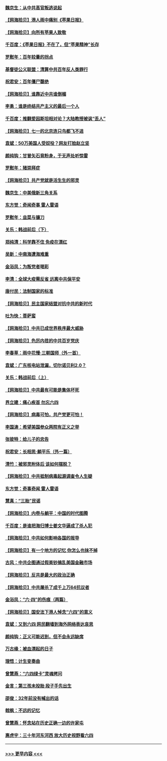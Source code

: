 #### [魏京生：从中共高官叛逃说起](../pages/nsc993/n13048997.md?t=06271101) 
#### [【网海拾贝】港人雨中痛别《苹果日报》](../pages/nsc993/n13048941.md?t=06271101) 
#### [【网海拾贝】向所有苹果人致敬](../pages/nsc993/n13046795.md?t=06271101) 
#### [千百度：《苹果日报》不在了，但“苹果精神”长存](../pages/nsc993/n13046703.md?t=06271101) 
#### [罗慰年：百年较量的拐点](../pages/nsc993/n13046542.md?t=06271101) 
#### [基督徒公义联盟：清算中共百年反人类罪行](../pages/nsc993/n13046499.md?t=06271101) 
#### [祝君安：百年僵尸罄绝](../pages/nsc993/n13045595.md?t=06271101) 
#### [【网海拾贝】谁靠近中共谁倒楣](../pages/nsc993/n13044667.md?t=06271101) 
#### [李勇：谁是终结共产主义的最后一个人](../pages/nsc993/n13044397.md?t=06271101) 
#### [千百度：推翻爱因斯坦相对论？大陆教授被讽“丢人”](../pages/nsc993/n13043908.md?t=06271101) 
#### [【网海拾贝】七一的北京连只鸟都飞不进](../pages/nsc993/n13041377.md?t=06271101) 
#### [袁斌：50万美国人受奴役？网友打脸赵立坚](../pages/nsc993/n13041330.md?t=06271101) 
#### [颜纯钩：甘冒矢石竟粉身，于无声处听惊雷](../pages/nsc993/n13041140.md?t=06271101) 
#### [罗慰年：猪崇拜症](../pages/nsc993/n13041071.md?t=06271101) 
#### [【网海拾贝】共产党就是活生生的邪灵](../pages/nsc993/n13036627.md?t=06271101) 
#### [魏京生：中美俄新三角关系](../pages/nsc993/n13035986.md?t=06271101) 
#### [东方觉：奇闻奇事 雷人雷语](../pages/nsc993/n13035878.md?t=06271101) 
#### [罗慰年：韭菜与镰刀](../pages/nsc993/n13034374.md?t=06271101) 
#### [关乐：韩战前后（下）](../pages/nsc993/n13034113.md?t=06271101) 
#### [郑纯清：科学靠不住 免疫在漂红](../pages/nsc993/n13034093.md?t=06271101) 
#### [吴新：中南海遭海难重](../pages/nsc993/n13034084.md?t=06271101) 
#### [金浴凤：为叛党者喝彩](../pages/nsc993/n13034058.md?t=06271101) 
#### [李清：全球大疫需反省 远离中共保平安](../pages/nsc993/n13033784.md?t=06271101) 
#### [唐付民：法制国家的标准](../pages/nsc993/n13032944.md?t=06271101) 
#### [【网海拾贝】民主国家结盟对抗中共的新时代](../pages/nsc993/n13031717.md?t=06271101) 
#### [吐为快：菩萨蛮](../pages/nsc993/n13030033.md?t=06271101) 
#### [【网海拾贝】中共已成世界秩序最大威胁](../pages/nsc993/n13028138.md?t=06271101) 
#### [【网海拾贝】色厉内荏的中共百岁党庆](../pages/nsc993/n13025582.md?t=06271101) 
#### [李春草：雨中花慢‧三朝国师（外一首）](../pages/nsc993/n13025567.md?t=06271101) 
#### [袁斌：广东核电站泄漏，切尔诺贝利2.0？](../pages/nsc993/n13025475.md?t=06271101) 
#### [关乐：韩战前后（上）](../pages/nsc993/n13025387.md?t=06271101) 
#### [【网海拾贝】中共最有可能是集体坏死](../pages/nsc993/n13023101.md?t=06271101) 
#### [界立建：痛心疾首 勿忘六四](../pages/nsc993/n13022339.md?t=06271101) 
#### [【网海拾贝】病毒可怕，共产党更可怕！](../pages/nsc993/n13020728.md?t=06271101) 
#### [李国涛：希望美国参众两院有正义之举](../pages/nsc993/n13020674.md?t=06271101) 
#### [张彼特：给儿子的忠告](../pages/nsc993/n13018934.md?t=06271101) 
#### [祝君安：长相思‧躺平乐（外一篇）](../pages/nsc993/n13018923.md?t=06271101) 
#### [清竹：被邪灵附体后 该如何摆脱？](../pages/nsc993/n13018877.md?t=06271101) 
#### [【网海拾贝】中共抵制病毒起源调查令人生疑](../pages/nsc993/n13017785.md?t=06271101) 
#### [东方觉：奇事奇闻 雷人雷语](../pages/nsc993/n13017577.md?t=06271101) 
#### [慧真：“三胎”民谣](../pages/nsc993/n13017394.md?t=06271101) 
#### [【网海拾贝】内卷与躺平：中国的时代图腾](../pages/nsc993/n13016128.md?t=06271101) 
#### [千百度：是谁把海归博士姜文华逼成了杀人犯](../pages/nsc993/n13015218.md?t=06271101) 
#### [【网海拾贝】中共如何影响各国的报导](../pages/nsc993/n13012599.md?t=06271101) 
#### [【网海拾贝】有一个地方的记忆 你怎么也抹不掉](../pages/nsc993/n13009802.md?t=06271101) 
#### [古风：中共企图通过假美钞搞乱美国金融市场](../pages/nsc993/n13009626.md?t=06271101) 
#### [【网海拾贝】反共是最大的政治正确](../pages/nsc993/n13007051.md?t=06271101) 
#### [【网海拾贝】中共屠杀了成千上万64抗议者](../pages/nsc993/n13002713.md?t=06271101) 
#### [金浴凤：“六·四”的伤痕（两篇）](../pages/nsc993/n13001719.md?t=06271101) 
#### [【网海拾贝】国安法下港人悼念“六四”的意义](../pages/nsc993/n13001039.md?t=06271101) 
#### [袁斌：又到六四 网民翻墙到海外网络表达哀思](../pages/nsc993/n13000995.md?t=06271101) 
#### [颜纯钩：正义可能迟到，但不会永远缺席](../pages/nsc993/n13000920.md?t=06271101) 
#### [万古缘：被血漂起的日子](../pages/nsc993/n13000914.md?t=06271101) 
#### [理悟：计生变奏曲](../pages/nsc993/n13000414.md?t=06271101) 
#### [曾慧燕：“六四绿卡”灵魂拷问](../pages/nsc993/n13000277.md?t=06271101) 
#### [金言：第三孩未投胎 段子手先出生](../pages/nsc993/n13000215.md?t=06271101) 
#### [邵俊：32年前没有喊出的话](../pages/nsc993/n13000181.md?t=06271101) 
#### [戟枫：不远的记忆](../pages/nsc993/n13000121.md?t=06271101) 
#### [曾慧燕：怀念站在历史正确一边的许家屯](../pages/nsc993/n13000073.md?t=06271101) 
#### [惠虎宇：三十年河东河西 放大历史视野看六四](../pages/nsc993/n13000018.md?t=06271101) 

----
#### [ >>> 更早内容 <<< ](../indexes/nsc993-earlier.md)
